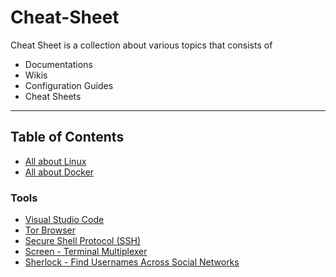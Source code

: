 # Cheat-Sheet

Cheat Sheet is a collection about various topics that consists of

- Documentations
- Wikis
- Configuration Guides
- Cheat Sheets

---

## Table of Contents

- [All about Linux](/linux/README.md)
- [All about Docker](/docker/README.md)

### Tools

- [Visual Studio Code](/linux/tools.md#visual-studio-code)
- [Tor Browser](/linux/tools.md#tor-browser)
- [Secure Shell Protocol (SSH)](/linux/tools.md#secure-shell-protocol-ssh)
- [Screen - Terminal Multiplexer](/linux/tools.md#screen)
- [Sherlock - Find Usernames Across Social Networks](/linux/tools.md#sherlock)
